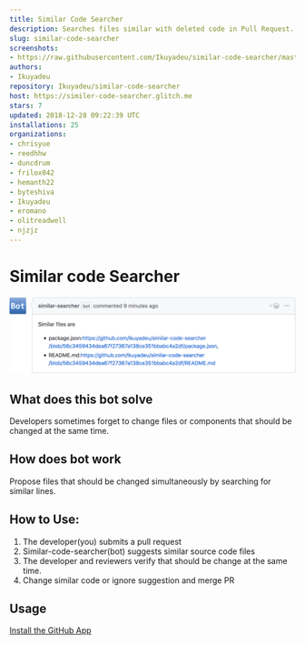 ```yaml
---
title: Similar Code Searcher
description: Searches files similar with deleted code in Pull Request.
slug: similar-code-searcher
screenshots:
- https://raw.githubusercontent.com/Ikuyadeu/similar-code-searcher/master/images/ScreenShot.png
authors:
- Ikuyadeu
repository: Ikuyadeu/similar-code-searcher
host: https://similer-code-searcher.glitch.me
stars: 7
updated: 2018-12-28 09:22:39 UTC
installations: 25
organizations:
- chrisyue
- reedhhw
- duncdrum
- frilox042
- hemanth22
- byteshiva
- Ikuyadeu
- eromano
- olitreadwell
- njzjz
---
```


# Similar code Searcher

![screeenshot](https://github.com/Ikuyadeu/similar-code-searcher/raw/master/images/Screenshot.png)

## What does this bot solve

Developers sometimes forget to change files or components that should be changed at the same time.

## How does bot work

Propose files that should be changed simultaneously by searching for similar lines.

## How to Use:

1. The developer(you) submits a pull request
2. Similar-code-searcher(bot) suggests similar source code files
3. The developer and reviewers verify that should be change at the same time.
4. Change similar code or ignore suggestion and merge PR

## Usage

[Install the GitHub App](https://github.com/apps/similar-code-searcher)
